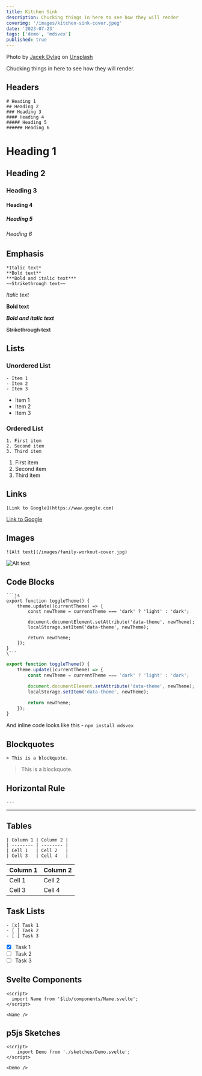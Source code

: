 ```yaml
---
title: Kitchen Sink
description: Chucking things in here to see how they will render
coverimg: '/images/kitchen-sink-cover.jpeg'
date: '2023-07-23'
tags: ['demo', 'mdsvex']
published: true
---
```


Photo by <a href="https://unsplash.com/@dylu?utm_source=unsplash&utm_medium=referral&utm_content=creditCopyText">Jacek Dylag</a> on <a href="https://unsplash.com/photos/Vve7XkiUq_Y?utm_source=unsplash&utm_medium=referral&utm_content=creditCopyText">Unsplash</a>

Chucking things in here to see how they will render.

## Headers

```
# Heading 1
## Heading 2
### Heading 3
#### Heading 4
##### Heading 5
###### Heading 6
```

# Heading 1

## Heading 2

### Heading 3

#### Heading 4

##### Heading 5

###### Heading 6

## Emphasis

```
*Italic text*
**Bold text**
***Bold and italic text***
~~Strikethrough text~~
```

_Italic text_

**Bold text**

**_Bold and italic text_**

~~Strikethrough text~~

## Lists

### Unordered List

```
- Item 1
- Item 2
- Item 3
```

- Item 1
- Item 2
- Item 3

### Ordered List

```
1. First item
2. Second item
3. Third item
```

1. First item
2. Second item
3. Third item

## Links

```
[Link to Google](https://www.google.com)
```

[Link to Google](https://www.google.com)

## Images

```
![Alt text](/images/family-workout-cover.jpg)
```

![Alt text](/images/family-workout-cover.jpg)

## Code Blocks

````
```js
export function toggleTheme() {
	theme.update((currentTheme) => {
		const newTheme = currentTheme === 'dark' ? 'light' : 'dark';

		document.documentElement.setAttribute('data-theme', newTheme);
		localStorage.setItem('data-theme', newTheme);

		return newTheme;
	});
}
\```
````

```js
export function toggleTheme() {
	theme.update((currentTheme) => {
		const newTheme = currentTheme === 'dark' ? 'light' : 'dark';

		document.documentElement.setAttribute('data-theme', newTheme);
		localStorage.setItem('data-theme', newTheme);

		return newTheme;
	});
}
```

And inline code looks like this - `npm install mdsvex`

## Blockquotes

```
> This is a blockquote.
```

> This is a blockquote.

## Horizontal Rule

```
---
```

---

## Tables

```
| Column 1 | Column 2 |
| -------- | -------- |
| Cell 1   | Cell 2   |
| Cell 3   | Cell 4   |
```

| Column 1 | Column 2 |
| -------- | -------- |
| Cell 1   | Cell 2   |
| Cell 3   | Cell 4   |

## Task Lists

```
- [x] Task 1
- [ ] Task 2
- [ ] Task 3
```

- [x] Task 1
- [ ] Task 2
- [ ] Task 3

## Svelte Components
```
<script>
  import Name from '$lib/components/Name.svelte';
</script>

<Name />
```
<script>
  import Name from '$lib/components/Name.svelte';
	import Demo from './sketches/Demo.svelte';
</script>

<Name />

## p5js Sketches
```
<script>
	import Demo from './sketches/Demo.svelte';
</script>

<Demo />

```

<Demo />

